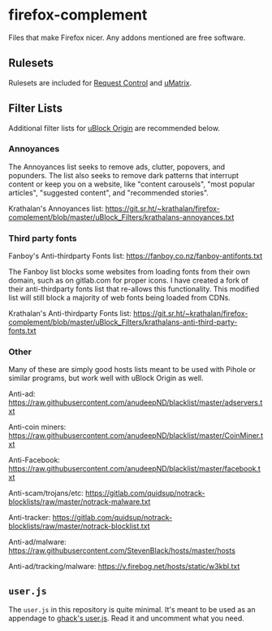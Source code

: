 # firefox-complement
Files that make Firefox nicer. Any addons mentioned are free software.

## Rulesets
Rulesets are included for [Request Control](https://addons.mozilla.org/en-US/firefox/addon/requestcontrol/) and [uMatrix](https://addons.mozilla.org/en-US/firefox/addon/umatrix/). 

## Filter Lists
Additional filter lists for [uBlock Origin](https://addons.mozilla.org/en-US/firefox/addon/ublock-origin/) are recommended below.

### Annoyances
The Annoyances list seeks to remove ads, clutter, popovers, and popunders. The list also seeks to remove dark patterns that interrupt content or keep you on a website, like "content carousels", "most popular articles", "suggested content", and "recommended stories".

Krathalan's Annoyances list: https://git.sr.ht/~krathalan/firefox-complement/blob/master/uBlock_Filters/krathalans-annoyances.txt

### Third party fonts
Fanboy's Anti-thirdparty Fonts list: https://fanboy.co.nz/fanboy-antifonts.txt

The Fanboy list blocks some websites from loading fonts from their own domain, such as on gitlab.com for proper icons. I have created a fork of their anti-thirdparty fonts list that re-allows this functionality. This modified list will still block a majority of web fonts being loaded from CDNs.

Krathalan's Anti-thirdparty Fonts list: https://git.sr.ht/~krathalan/firefox-complement/blob/master/uBlock_Filters/krathalans-anti-third-party-fonts.txt

### Other
Many of these are simply good hosts lists meant to be used with Pihole or similar programs, but work well with uBlock Origin as well.

Anti-ad: https://raw.githubusercontent.com/anudeepND/blacklist/master/adservers.txt

Anti-coin miners: https://raw.githubusercontent.com/anudeepND/blacklist/master/CoinMiner.txt

Anti-Facebook: https://raw.githubusercontent.com/anudeepND/blacklist/master/facebook.txt

Anti-scam/trojans/etc: https://gitlab.com/quidsup/notrack-blocklists/raw/master/notrack-malware.txt

Anti-tracker: https://gitlab.com/quidsup/notrack-blocklists/raw/master/notrack-blocklist.txt

Anti-ad/malware: https://raw.githubusercontent.com/StevenBlack/hosts/master/hosts

Anti-ad/tracking/malware: https://v.firebog.net/hosts/static/w3kbl.txt

## `user.js`
The `user.js` in this repository is quite minimal. It's meant to be used as an appendage to [ghack's user.js](https://github.com/ghacksuserjs/ghacks-user.js). Read it and uncomment what you need.